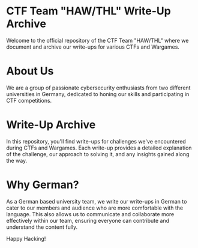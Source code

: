 # CTF Team "HAW/THL" Write-Up Archive
Welcome to the official repository of the CTF Team "HAW/THL" where we document and archive our write-ups for various CTFs and Wargames. 

# About Us
We are a group of passionate cybersecurity enthusiasts from two different universities in Germany, dedicated to honing our skills and participating in CTF competitions.

# Write-Up Archive
In this repository, you'll find write-ups for challenges we've encountered during CTFs and Wargames. Each write-up provides a detailed explanation of the challenge, our approach to solving it, and any insights gained along the way.

# Why German?
As a German based university team, we write our write-ups in German to cater to our members and audience who are more comfortable with the language. This also allows us to communicate and collaborate more effectively within our team, ensuring everyone can contribute and understand the content fully.

Happy Hacking!

